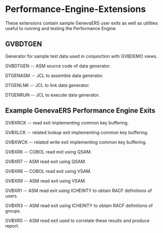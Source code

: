 # Performance-Engine-Extensions

These extensions contain sample GenevaERS user exits as well as utilities useful to running and testing the Performance Engine.

## GVBDTGEN

Generator for sample test data used in conjunction with GVBDEMO views.

GVBDTGEN -- ASM source code of data generator.

DTGENASM -- JCL to assemble data generator.

DTGENLNK -- JCL to link data generator.

DTGENRUN -- JCL to execute data generator.

## Example GenevaERS Performance Engine Exits

GVBXRCK  -- read exit implementing common key buffering.

GVBXLCK  -- related lookup exit implementing common key buffering.

GVBXWCK  -- related write exit implementing common key buffering.


GVBXR6   -- COBOL read exit using QSAM.

GVBXR7   -- ASM read exit using QSAM.

GVBXR8   -- COBOL read exit using VSAM.

GVBXR9   -- ASM read exit using VSAM.


GVBXR1   -- ASM read exit using ICHEINTY to obtain RACF definitions of users.

GVBXR3   -- ASM read exit using ICHEINTY to obtain RACF definitions of groups.

GVBXR5   -- ASM read exit used to correlate these results and produce report.


